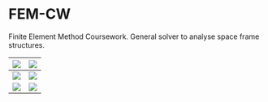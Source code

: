 # FEM-CW
Finite Element Method Coursework. General solver to analyse space frame structures.

|  ![](https://upload.wikimedia.org/wikipedia/commons/2/21/Matlab_Logo.png?raw=true) |  ![](https://upload.wikimedia.org/wikipedia/commons/2/21/Matlab_Logo.png?raw=true) |
:---:|:---:
![](https://upload.wikimedia.org/wikipedia/commons/2/21/Matlab_Logo.png?raw=true) | ![](https://upload.wikimedia.org/wikipedia/commons/2/21/Matlab_Logo.png?raw=true)
![](https://upload.wikimedia.org/wikipedia/commons/2/21/Matlab_Logo.png?raw=true) | ![](https://upload.wikimedia.org/wikipedia/commons/2/21/Matlab_Logo.png?raw=true)
